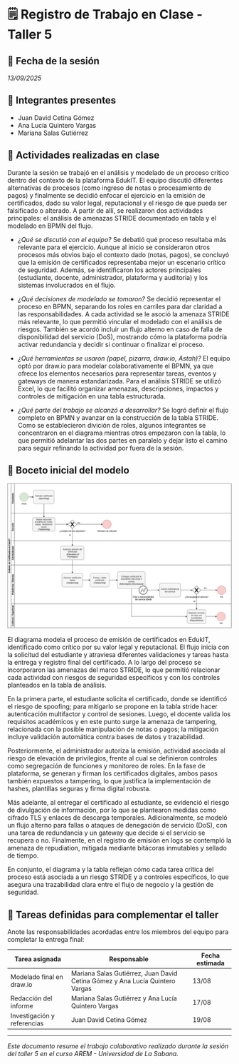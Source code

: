 # 🗒️ Registro de Trabajo en Clase - Taller 5

## 📆 Fecha de la sesión
_13/09/2025_

## 👥 Integrantes presentes
- Juan David Cetina Gómez
- Ana Lucía Quintero Vargas
- Mariana Salas Gutiérrez

## 🧠 Actividades realizadas en clase

Durante la sesión se trabajó en el análisis y modelado de un proceso crítico dentro del contexto de la plataforma EdukIT. El equipo discutió diferentes alternativas de procesos (como ingreso de notas o procesamiento de pagos) y finalmente se decidió enfocar el ejercicio en la emisión de certificados, dado su valor legal, reputacional y el riesgo de que pueda ser falsificado o alterado. A partir de allí, se realizaron dos actividades principales: el análisis de amenazas STRIDE documentado en tabla y el modelado en BPMN del flujo.

- *¿Qué se discutió con el equipo?*
    Se debatió qué proceso resultaba más relevante para el ejercicio. Aunque al inicio se consideraron otros procesos más obvios bajo el contexto dado (notas, pagos), se concluyó que la emisión de certificados representaba mejor un escenario crítico de seguridad. Además, se identificaron los actores principales (estudiante, docente, administrador, plataforma y auditoría) y los sistemas involucrados en el flujo.

- *¿Qué decisiones de modelado se tomaron?* 
    Se decidió representar el proceso en BPMN, separando los roles en carriles para dar claridad a las responsabilidades. A cada actividad se le asoció la amenaza STRIDE más relevante, lo que permitió vincular el modelado con el análisis de riesgos. También se acordó incluir un flujo alterno en caso de falla de disponibilidad del servicio (DoS), mostrando cómo la plataforma podría activar redundancia y decidir si continuar o finalizar el proceso.

- *¿Qué herramientas se usaron (papel, pizarra, draw.io, Astah)?*
    El equipo optó por draw.io para modelar colaborativamente el BPMN, ya que ofrece los elementos necesarios para representar tareas, eventos y gateways de manera estandarizada. Para el análisis STRIDE se utilizó Excel, lo que facilitó organizar amenazas, descripciones, impactos y controles de mitigación en una tabla estructurada.

- *¿Qué parte del trabajo se alcanzó a desarrollar?*
    Se logró definir el flujo completo en BPMN y avanzar en la construcción de la tabla STRIDE. Como se establecieron divición de roles, algunos integrantes se concentraron en el diagrama mientras otros empezaron con la tabla, lo que permitió adelantar las dos partes en paralelo y dejar listo el camino para seguir refinando la actividad por fuera de la sesión.

## 🧩 Boceto inicial del modelo

![Flujo de emisión de certificados en EdukIT](./flujo-stride-clase.drawio.png)

El diagrama modela el proceso de emisión de certificados en EdukIT, identificado como crítico por su valor legal y reputacional. El flujo inicia con la solicitud del estudiante y atraviesa diferentes validaciones y tareas hasta la entrega y registro final del certificado. A lo largo del proceso se incorporaron las amenazas del marco STRIDE, lo que permitió relacionar cada actividad con riesgos de seguridad específicos y con los controles planteados en la tabla de análisis.

En la primera parte, el estudiante solicita el certificado, donde se identificó el riesgo de spoofing; para mitigarlo se propone en la tabla stride hacer autenticación multifactor y control de sesiones. Luego, el docente valida los requisitos académicos y en este punto surge la amenaza de tampering, relacionada con la posible manipulación de notas o pagos; la mitigación incluye validación automática contra bases de datos y trazabilidad.

Posteriormente, el administrador autoriza la emisión, actividad asociada al riesgo de elevación de privilegios, frente al cual se definieron controles como segregación de funciones y monitoreo de roles. En la fase de plataforma, se generan y firman los certificados digitales, ambos pasos también expuestos a tampering, lo que justifica la implementación de hashes, plantillas seguras y firma digital robusta.

Más adelante, al entregar el certificado al estudiante, se evidenció el riesgo de divulgación de información, por lo que se plantearon medidas como cifrado TLS y enlaces de descarga temporales. Adicionalmente, se modeló un flujo alterno para fallas o ataques de denegación de servicio (DoS), con una tarea de redundancia y un gateway que decide si el servicio se recupera o no. Finalmente, en el registro de emisión en logs se contempló la amenaza de repudiation, mitigada mediante bitácoras inmutables y sellado de tiempo.

En conjunto, el diagrama y la tabla reflejan cómo cada tarea crítica del proceso está asociada a un riesgo STRIDE y a controles específicos, lo que asegura una trazabilidad clara entre el flujo de negocio y la gestión de seguridad.

## 🔁 Tareas definidas para complementar el taller

Anote las responsabilidades acordadas entre los miembros del equipo para completar la entrega final:

| Tarea asignada | Responsable | Fecha estimada |
|----------------|-------------|----------------|
| Modelado final en draw.io | Mariana Salas Gutiérrez, Juan David Cetina Gómez y Ana Lucía Quintero Vargas | 13/08 |
| Redacción del informe     | Mariana Salas Gutiérrez y Ana Lucía Quintero Vargas | 17/08 |
| Investigación y referencias | Juan David Cetina Gómez | 19/08 |

---

_Este documento resume el trabajo colaborativo realizado durante la sesión del taller 5 en el curso AREM - Universidad de La Sabana._
